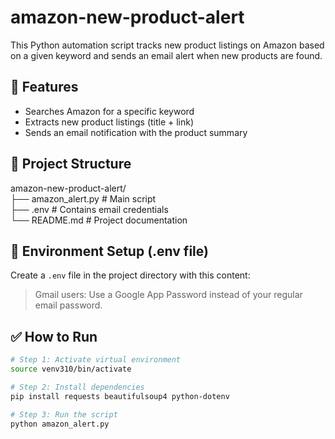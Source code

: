 # amazon-new-product-alert

This Python automation script tracks new product listings on Amazon based on a given keyword and sends an email alert when new products are found.

## 🔧 Features
- Searches Amazon for a specific keyword
- Extracts new product listings (title + link)
- Sends an email notification with the product summary

## 📁 Project Structure
amazon-new-product-alert/  
├── amazon_alert.py       # Main script  
├── .env                  # Contains email credentials  
└── README.md             # Project documentation  

## 🔐 Environment Setup (.env file)
Create a `.env` file in the project directory with this content:
> Gmail users: Use a Google App Password instead of your regular email password.

## ✅ How to Run
```bash
# Step 1: Activate virtual environment
source venv310/bin/activate

# Step 2: Install dependencies
pip install requests beautifulsoup4 python-dotenv

# Step 3: Run the script
python amazon_alert.py
